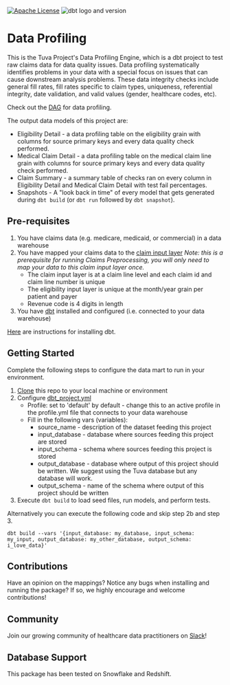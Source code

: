 [![Apache License](https://img.shields.io/badge/License-Apache%202.0-blue.svg)](https://opensource.org/licenses/Apache-2.0) ![dbt logo and version](https://img.shields.io/static/v1?logo=dbt&label=dbt-version&message=1.x&color=orange)

# Data Profiling

This is the Tuva Project's Data Profiling Engine, which is a dbt project to test raw claims data for data quality issues. Data profiling systematically identifies problems in your data with a special focus on issues that can cause downstream analysis problems.  These data integrity checks include general fill rates, fill rates specific to claim types, uniqueness, referential integrity, date validation, and valid values (gender, healthcare codes, etc).

Check out the [DAG](https://tuva-health.github.io/data_profiling/#!/overview?g_v=1) for data profiling.

The output data models of this project are:
* Eligibility Detail - a data profiling table on the eligibility grain with columns for source primary keys and every data quality check performed.
* Medical Claim Detail - a data profiling table on the medical claim line grain with columns for source primary keys and every data quality check performed.
* Claim Summary - a summary table of checks ran on every column in Eligibility Detail and Medical Claim Detail with test fail percentages.
* Snapshots - A "look back in time" of every model that gets generated during `dbt build` (or `dbt run` followed by `dbt snapshot`). 

## Pre-requisites
1. You have claims data (e.g. medicare, medicaid, or commercial) in a data warehouse
2. You have mapped your claims data to the [claim input layer](https://docs.google.com/spreadsheets/d/1NuMEhcx6D6MSyZEQ6yk0LWU0HLvaeVma8S-5zhOnbcE/edit?usp=sharing)
   *Note: this is a prerequisite for running Claims Preprocessing, you will only need to map your data to this claim input layer once.*
    - The claim input layer is at a claim line level and each claim id and claim line number is unique
    - The eligibility input layer is unique at the month/year grain per patient and payer
    - Revenue code is 4 digits in length
4. You have [dbt](https://www.getdbt.com/) installed and configured (i.e. connected to your data warehouse)

[Here](https://docs.getdbt.com/dbt-cli/installation) are instructions for installing dbt.

## Getting Started
Complete the following steps to configure the data mart to run in your environment.

1. [Clone](https://docs.github.com/en/repositories/creating-and-managing-repositories/cloning-a-repository) this repo to your local machine or environment
2. Configure [dbt_project.yml](/dbt_project.yml)
    - Profile: set to 'default' by default - change this to an active profile in the profile.yml file that connects to your data warehouse 
    - Fill in the following vars (variables):
      - source_name - description of the dataset feeding this project 
      - input_database - database where sources feeding this project are stored 
      - input_schema - schema where sources feeding this project is stored 
      - output_database - database where output of this project should be written. We suggest using the Tuva database but any database will work. 
      - output_schema - name of the schema where output of this project should be written
3. Execute `dbt build` to load seed files, run models, and perform tests.

Alternatively you can execute the following code and skip step 2b and step 3.
```
dbt build --vars '{input_database: my_database, input_schema: my_input, output_database: my_other_database, output_schema: i_love_data}'
```

## Contributions
Have an opinion on the mappings? Notice any bugs when installing and running the package? 
If so, we highly encourage and welcome contributions!

## Community
Join our growing community of healthcare data practitioners on [Slack](https://join.slack.com/t/thetuvaproject/shared_invite/zt-16iz61187-G522Mc2WGA2mHF57e0il0Q)!

## Database Support
This package has been tested on Snowflake and Redshift.
